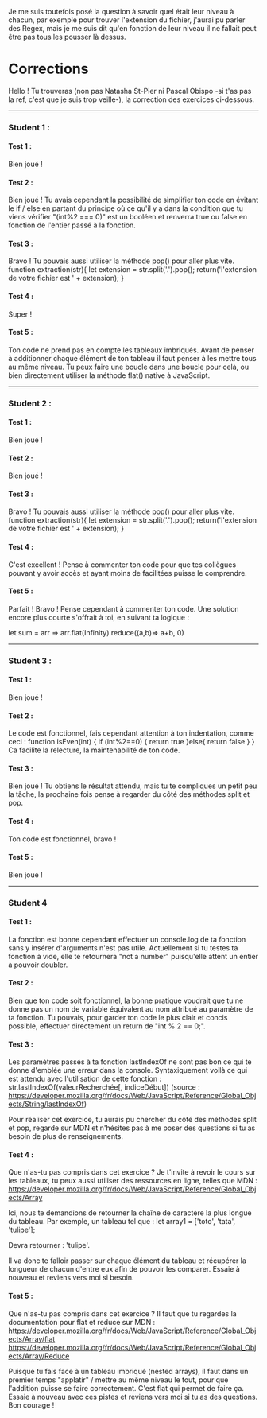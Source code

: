 Je me suis toutefois posé la question à savoir quel était leur niveau à chacun, par exemple pour trouver l'extension du fichier, j'aurai pu parler des Regex, mais je me suis dit qu'en fonction de leur niveau il ne fallait peut être pas tous les pousser là dessus.


# Corrections 

Hello ! Tu trouveras (non pas Natasha St-Pier ni Pascal Obispo -si t'as pas la ref, c'est que je suis trop veille-), la correction des exercices ci-dessous.

---------------------------
### Student 1 : 
#### Test 1 : 
Bien joué !

#### Test 2 : 
Bien joué ! Tu avais cependant la possibilité de simplifier ton code en évitant le if / else en partant du principe où ce qu'il y a dans la condition que tu viens vérifier "(int%2 === 0)" est un booléen et renverra true ou false en fonction de l'entier passé à la fonction. 

#### Test 3 : 
Bravo ! Tu pouvais aussi utiliser la méthode pop() pour aller plus vite.
function extraction(str){
    let extension = str.split('.').pop();
    return('l\'extension de votre fichier est ' + extension);
}
#### Test 4 :
Super !

#### Test 5 :
Ton code ne prend pas en compte les tableaux imbriqués. Avant de penser à additionner chaque élément de ton tableau il faut penser à les mettre tous au même niveau. Tu peux faire une boucle dans une boucle pour celà, ou bien directement utiliser la méthode flat() native à JavaScript.

---------------------------

### Student 2 :
#### Test 1 :
Bien joué !

#### Test 2 : 
Bien joué !

#### Test 3 : 
Bravo ! Tu pouvais aussi utiliser la méthode pop() pour aller plus vite.
function extraction(str){
    let extension = str.split('.').pop();
    return('l\'extension de votre fichier est ' + extension);
}

#### Test 4 :
C'est excellent ! Pense à commenter ton code pour que tes collègues pouvant y avoir accès et ayant moins de facilitées puisse le comprendre.

#### Test 5 :
Parfait ! Bravo ! Pense cependant à commenter ton code.
Une solution encore plus courte s'offrait à toi, en suivant ta logique :

let sum = arr => arr.flat(Infinity).reduce((a,b)=> a+b, 0)

---------------------------

### Student 3 :

#### Test 1 : 
Bien joué !

#### Test 2 : 
Le code est fonctionnel, fais cependant attention à ton indentation, comme ceci :
function isEven(int) {
    if (int%2==0) {
        return true
    }else{
        return false
    }
}
Ca facilite la relecture, la maintenabilité de ton code.

#### Test 3 : 
Bien joué ! Tu obtiens le résultat attendu, mais tu te compliques un petit peu la tâche, la prochaine fois pense à regarder du côté des méthodes split et pop. 

#### Test 4 :
Ton code est fonctionnel, bravo ! 

#### Test 5 :
Bien joué !

---------------------------

### Student 4

#### Test 1 :

La fonction est bonne cependant effectuer un console.log de ta fonction sans y insérer d'arguments n'est pas utile. Actuellement si tu testes ta fonction à vide, elle te retournera "not a number" puisqu'elle attent un entier à pouvoir doubler.

#### Test 2 :

Bien que ton code soit fonctionnel, la bonne pratique voudrait que tu ne donne pas un nom de variable équivalent au nom attribué au paramètre de ta fonction. Tu pouvais, pour garder ton code le plus clair et concis possible, effectuer directement un return de "int % 2 == 0;". 

#### Test 3 :
Les paramètres passés à ta fonction lastIndexOf ne sont pas bon ce qui te donne d'emblée une erreur dans la console. Syntaxiquement voilà ce qui est attendu avec l'utilisation de cette fonction :
str.lastIndexOf(valeurRecherchée[, indiceDébut])  (source : https://developer.mozilla.org/fr/docs/Web/JavaScript/Reference/Global_Objects/String/lastIndexOf)

Pour réaliser cet exercice, tu aurais pu chercher du côté des méthodes split et pop, regarde sur MDN et n'hésites pas à me poser des questions si tu as besoin de plus de renseignements.

#### Test 4 :
Que n'as-tu pas compris dans cet exercice ?
Je t'invite à revoir le cours sur les tableaux, tu peux aussi utiliser des ressources en ligne, telles que MDN : https://developer.mozilla.org/fr/docs/Web/JavaScript/Reference/Global_Objects/Array

Ici, nous te demandions de retourner la chaîne de caractère la plus longue du tableau. 
Par exemple, un tableau tel que : 
let array1 = ['toto', 'tata', 'tulipe'];

Devra retourner : 'tulipe'. 

Il va donc te falloir passer sur chaque élément du tableau et récupérer la longueur de chacun d'entre eux afin de pouvoir les comparer.
Essaie à nouveau et reviens vers moi si besoin.

#### Test 5 :
Que n'as-tu pas compris dans cet exercice ? 
Il faut que tu regardes la documentation pour flat et reduce sur MDN :
https://developer.mozilla.org/fr/docs/Web/JavaScript/Reference/Global_Objects/Array/flat
https://developer.mozilla.org/fr/docs/Web/JavaScript/Reference/Global_Objects/Array/Reduce

Puisque tu fais face à un tableau imbriqué (nested arrays), il faut dans un premier temps "applatir" / mettre au même niveau le tout, pour que l'addition puisse se faire correctement. C'est flat qui permet de faire ça. Essaie à nouveau avec ces pistes et reviens vers moi si tu as des questions. Bon courage !
